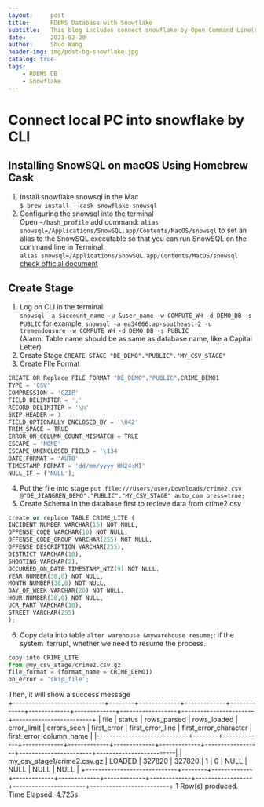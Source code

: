 ```yaml
---
layout:     post
title:      RDBMS Database with Snowflake
subtitle:   This blog includes connect snowflake by Open Command Line(CLI) in Mac, and includes some basic SQL knowledge, such as create table(DB), left join, right join, inner join, group by, view, and index, and also some high level windows analytic function, such as dense_rank, partion by, lead, lag and so forth. 
date:       2021-02-20
author:     Shuo Wang
header-img: img/post-bg-snowflake.jpg
catalog: true
tags:
    - RDBMS DB
    - Snowflake
---
```



# Connect local PC into snowflake by CLI

## Installing SnowSQL on macOS Using Homebrew Cask
1. Install snowflake snowsql in the Mac  
`$ brew install --cask snowflake-snowsql`  
2. Configuring the snowsql into the terminal  
Open `~/bash_profile` add command: `alias snowsql=/Applications/SnowSQL.app/Contents/MacOS/snowsql` to set an alias to the SnowSQL executable so that you can run SnowSQL on the command line in Terminal.   
`alias snowsql=/Applications/SnowSQL.app/Contents/MacOS/snowsql`
[check official document](https://docs.snowflake.com/en/user-guide/snowsql-install-config.html#installing-snowsql-on-macos-using-homebrew-cask)

## Create Stage
1. Log on CLI in the terminal  
`snowsql -a $account_name -u &user_name -w COMPUTE_WH -d DEMO_DB -s PUBLIC`
for example, `snowsql -a ea34666.ap-southeast-2 -u tremendousure -w COMPUTE_WH -d DEMO_DB -s PUBLIC`  
(Alarm: Table name should be as same as database name, like a Capital Letter)
2. Create Stage
`CREATE STAGE "DE_DEMO"."PUBLIC"."MY_CSV_STAGE"`  
3. Create FIle Format
```python
CREATE OR Replace FILE FORMAT "DE_DEMO"."PUBLIC".CRIME_DEMO1
TYPE = 'CSV'
COMPRESSION = 'GZIP'
FIELD_DELIMITER = ','
RECORD_DELIMITER = '\n'
SKIP_HEADER = 1
FIELD_OPTIONALLY_ENCLOSED_BY = '\042'
TRIM_SPACE = TRUE
ERROR_ON_COLUMN_COUNT_MISMATCH = TRUE
ESCAPE = 'NONE'
ESCAPE_UNENCLOSED_FIELD = '\134'
DATE_FORMAT = 'AUTO'
TIMESTAMP_FORMAT = 'dd/mm/yyyy HH24:MI'
NULL_IF = ('NULL');
```
4. Put the file into stage
`put file:///Users/user/Downloads/crime2.csv @"DE_JIANGREN_DEMO"."PUBLIC"."MY_CSV_STAGE" auto_com
                                                 press=true;`
5. Create Schema in the database first to recieve data from crime2.csv
```python
create or replace TABLE CRIME_LITE (
INCIDENT_NUMBER VARCHAR(15) NOT NULL,
OFFENSE_CODE VARCHAR(10) NOT NULL,
OFFENSE_CODE_GROUP VARCHAR(255) NOT NULL,
OFFENSE_DESCRIPTION VARCHAR(255),
DISTRICT VARCHAR(10),
SHOOTING VARCHAR(2),
OCCURRED_ON_DATE TIMESTAMP_NTZ(9) NOT NULL,
YEAR NUMBER(38,0) NOT NULL,
MONTH NUMBER(38,0) NOT NULL,
DAY_OF_WEEK VARCHAR(20) NOT NULL,
HOUR NUMBER(38,0) NOT NULL,
UCR_PART VARCHAR(10),
STREET VARCHAR(255)
);
```  
                                                 
6. Copy data into table
`alter warehouse &mywarehouse resume;`: if the system iterrupt, whether we need to resume the process.
```python
copy into CRIME_LITE
from @my_csv_stage/crime2.csv.gz
file_format = (format_name = CRIME_DEMO1)
on_error = 'skip_file';
```  
Then, it will show a success message  
+-----------------------------+--------+-------------+-------------+-------------+-------------+-------------+------------------+-----------------------+-------------------------+
| file                        | status | rows_parsed | rows_loaded | error_limit | errors_seen | first_error | first_error_line | first_error_character | first_error_column_name |
|-----------------------------+--------+-------------+-------------+-------------+-------------+-------------+------------------+-----------------------+-------------------------|
| my_csv_stage1/crime2.csv.gz | LOADED |      327820 |      327820 |           1 |           0 | NULL        |             NULL |                  NULL | NULL                    |
+-----------------------------+--------+-------------+-------------+-------------+-------------+-------------+------------------+-----------------------+-------------------------+
1 Row(s) produced. Time Elapsed: 4.725s






